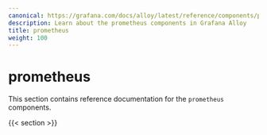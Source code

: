 ```yaml
---
canonical: https://grafana.com/docs/alloy/latest/reference/components/prometheus/
description: Learn about the prometheus components in Grafana Alloy
title: prometheus
weight: 100
---
```


# prometheus

This section contains reference documentation for the `prometheus` components.

{{< section >}}
